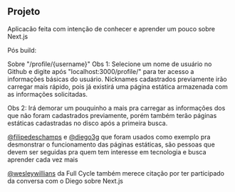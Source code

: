 ## Projeto

Aplicacão feita com intenção de conhecer e aprender um pouco sobre Next.js


Pós build:

Sobre "/profile/{username}"
Obs 1: Selecione um nome de usuário no Github e digite após "localhost:3000/profile/" para ter acesso a informações básicas do usuário.
Nicknames cadastrados previamente irão carregar mais rápido, pois já existirá uma página estática armazenada com as informações solicitadas. 

Obs 2: Irá demorar um pouquinho a mais pra carregar as informações dos que não foram cadastrados previamente, porém também terão páginas estáticas cadastradas no disco após a primeira busca.

[@filipedeschamps](https://github.com/filipedeschamps) e [@diego3g](https://github.com/diego3g) que foram usados como exemplo pra desmonstrar o funcionamento das páginas estáticas, são pessoas que devem ser seguidas pra quem tem interesse em tecnologia e busca aprender cada vez mais

[@wesleywillians](https://github.com/wesleywillians) da Full Cycle também merece citação por ter participado da conversa com o Diego sobre Next.js